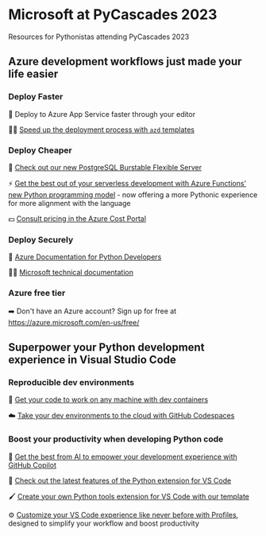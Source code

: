 # Microsoft at PyCascades 2023
Resources for Pythonistas attending PyCascades 2023


## Azure development workflows just made your life easier

### Deploy Faster 
🚀 Deploy to Azure App Service faster through your editor

🏃‍♀️ [Speed up the deployment process with `azd` templates](https://azure.github.io/awesome-azd/) 

### Deploy Cheaper

🐘 [Check out our new PostgreSQL Burstable Flexible Server](https://learn.microsoft.com/en-us/azure/postgresql/flexible-server/overview)

⚡ [Get the best out of your serverless development with Azure Functions' new Python programming model](https://learn.microsoft.com/en-us/azure/azure-functions/functions-bindings-triggers-python) - now offering a more Pythonic experience for more alignment with the language

💵 [Consult pricing in the Azure Cost Portal](https://azure.microsoft.com/pricing/calculator/)

### Deploy Securely
📑 [Azure Documentation for Python Developers](https://azure.microsoft.com/en-us/resources/developers/python/)

👩‍💻 [Microsoft technical documentation](https://learn.microsoft.com/en-us/training/?ocid=aid3048883_UsefulResources_ThankYou_DevComm&eventId=PyCascades2023_9FVmV5LMGBd5) 

###  Azure free tier 
➡️ Don't have an Azure account? Sign up for free at https://azure.microsoft.com/en-us/free/


## Superpower your Python development experience in Visual Studio Code

### Reproducible dev environments

📂 [Get your code to work on any machine with dev containers](https://code.visualstudio.com/docs/devcontainers/containers)

☁️ [Take your dev environments to the cloud with GitHub Codespaces](https://code.visualstudio.com/docs/remote/codespaces)

### Boost your productivity when developing Python code 
🧠 [Get the best from AI to empower your development experience with GitHub Copilot](https://code.visualstudio.com/docs/editor/artificial-intelligence)

🐍 [Check out the latest features of the Python extension for VS Code](https://devblogs.microsoft.com/python/)

🖌️ [Create your own Python tools extension for VS Code with our template](https://github.com/microsoft/vscode-python-tools-extension-template)

⚙️ [Customize your VS Code experience like never before with Profiles](https://code.visualstudio.com/docs/editor/profiles), designed to simplify your workflow and boost productivity





